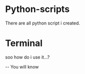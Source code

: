 # Python-scripts
There are all python script i created.


# Terminal
soo how do i use it...?

-- You will know
